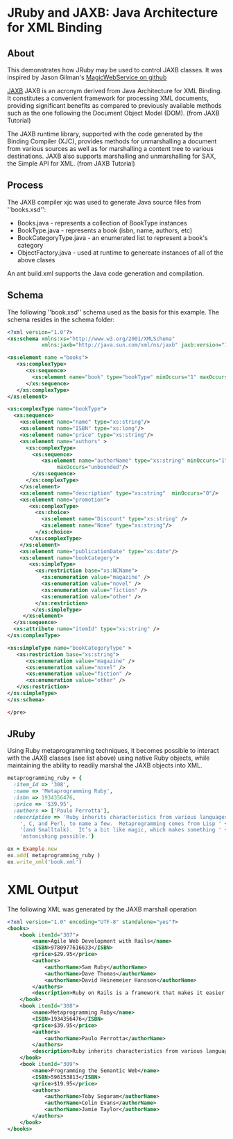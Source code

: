 # JRuby and JAXB: Java Architecture for XML Binding

## About
This demonstrates how JRuby may be used to control JAXB classes.  It was inspired by Jason Gilman's [MagicWebService on github](https://github.com/Element84/magic_web_service "MagicWebSerivce")

[JAXB](jaxb.java.net) JAXB is an acronym derived from Java Architecture for XML Binding. It constitutes a convenient framework for processing XML documents, providing significant benefits as compared to previously available methods such as the one following the Document Object Model (DOM). (from JAXB Tutorial)

The JAXB runtime library, supported with the code generated by the Binding Compiler (XJC), provides methods for unmarshalling a document from various sources as well as for marshalling a content tree to various destinations. JAXB also supports marshalling and unmarshalling for SAX, the Simple API for XML. (from JAXB Tutorial)

## Process
The JAXB compiler xjc was used to generate Java source files from ''books.xsd'':

 + Books.java - represents a collection of BookType instances
 + BookType.java - represents a book (isbn, name, authors, etc)
 + BookCategoryType.java - an enumerated list to represent a book's category
 + ObjectFactory.java - used at runtime to genereate instances of all of the above clases

An ant build.xml supports the Java code generation and compilation.

## Schema
The following ''book.xsd'' schema used as the basis for this example.  The schema resides in the schema folder:

```xml
<?xml version="1.0"?>
<xs:schema xmlns:xs="http://www.w3.org/2001/XMLSchema"
           xmlns:jaxb="http://java.sun.com/xml/ns/jaxb" jaxb:version="1.0">

<xs:element name ="books">
   <xs:complexType>
      <xs:sequence>
        <xs:element name="book" type="bookType" minOccurs="1" maxOccurs="unbounded"/>
      </xs:sequence>
   </xs:complexType>
</xs:element>

<xs:complexType name="bookType">
  <xs:sequence>
    <xs:element name="name" type="xs:string"/>
    <xs:element name="ISBN" type="xs:long"/>
    <xs:element name="price" type="xs:string"/>
    <xs:element name="authors" >
      <xs:complexType>
        <xs:sequence>
           <xs:element name="authorName" type="xs:string" minOccurs="1"
                maxOccurs="unbounded"/>
        </xs:sequence>
      </xs:complexType>
    </xs:element>
    <xs:element name="description" type="xs:string"  minOccurs="0"/>
    <xs:element name="promotion">
       <xs:complexType>
         <xs:choice>
           <xs:element name="Discount" type="xs:string" />
           <xs:element name="None" type="xs:string"/>
         </xs:choice>
       </xs:complexType>
    </xs:element>
    <xs:element name="publicationDate" type="xs:date"/>
    <xs:element name="bookCategory"> 
       <xs:simpleType>
         <xs:restriction base="xs:NCName">
           <xs:enumeration value="magazine" />
           <xs:enumeration value="novel" />
           <xs:enumeration value="fiction" />
           <xs:enumeration value="other" />
         </xs:restriction>
        </xs:simpleType>
     </xs:element>
  </xs:sequence>
  <xs:attribute name="itemId" type="xs:string" />
</xs:complexType>

<xs:simpleType name="bookCategoryType" >
   <xs:restriction base="xs:string">
      <xs:enumeration value="magazine" />
      <xs:enumeration value="novel" />
      <xs:enumeration value="fiction" />
      <xs:enumeration value="other" />
   </xs:restriction>
</xs:simpleType>
</xs:schema>

</pre>
```

## JRuby
Using Ruby metaprogramming techniques, it becomes possible to interact with the JAXB classes (see list above) using native Ruby objects, while maintaining the ability to readily marshal the JAXB objects into XML.

```ruby
metaprogramming_ruby = { 
  :item_id => '308', 
  :name => 'Metaprogramming Ruby', 
  :isbn => 1934356476, 
  :price => '$39.95',
  :authors => ['Paulo Perrotta'],
  :description => 'Ruby inherits characteristics from various languages — Lisp, Smalltalk ' +
    ', C, and Perl, to name a few.  Metaprogramming comes from Lisp ' +
    '(and Smalltalk).  It’s a bit like magic, which makes something ' +
    'astonishing possible.'}

ex = Example.new
ex.add( metaprogramming_ruby )
ex.write_xml('book.xml')
```

# XML Output

The following XML was generated by the JAXB marshall operation

```xml
<?xml version="1.0" encoding="UTF-8" standalone="yes"?>
<books>
    <book itemId="307">
        <name>Agile Web Development with Rails</name>
        <ISBN>9780977616633</ISBN>
        <price>$29.95</price>
        <authors>
            <authorName>Sam Ruby</authorName>
            <authorName>Dave Thomas</authorName>
            <authorName>David Heinemeier Hansson</authorName>
        </authors>
        <description>Ruby on Rails is a framework that makes it easier to develop, deploy, and maintain web applications. During the months that followed its initial release, Rails went from being an unknown toy to being a worldwide phenomenon, and more important, it has become the framework of choice for the implementation of a wide range of so-called Web 2.0 applications.</description>
    </book>
    <book itemId="308">
        <name>Metaprogramming Ruby</name>
        <ISBN>1934356476</ISBN>
        <price>$39.95</price>
        <authors>
            <authorName>Paulo Perrotta</authorName>
        </authors>
        <description>Ruby inherits characteristics from various languages — Lisp, Smalltalk , C, and Perl, to name a few.  Metaprogramming comes from Lisp (and Smalltalk).  It’s a bit like magic, which makes something astonishing possible.</description>
    </book>
    <book itemId="309">
        <name>Programming the Semantic Web</name>
        <ISBN>596153813</ISBN>
        <price>$19.95</price>
        <authors>
            <authorName>Toby Segaram</authorName>
            <authorName>Colin Evans</authorName>
            <authorName>Jamie Taylor</authorName>
        </authors>
    </book>
</books>
```
